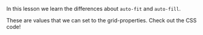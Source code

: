 In this lesson we learn the differences about `auto-fit` and `auto-fill`.

These are values that we can set to the grid-properties. Check out the CSS code!